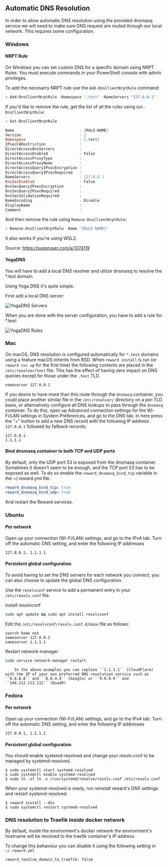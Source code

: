 ## Automatic DNS Resolution

In order to allow automatic DNS resolution using the provided dnsmasq service we will need to make sure DNS request are
routed through our local network. This requires some configuration.

### Windows

#### NRPT Rule

On Windows you can set custom DNS for a specific domain using NRPT Rules. You must execute commands in your PowerShell console with admin privileges.

To add the necesarry NRPT rule use the `Add-DnsClientNrptRule` command:
```PowerShell
> Add-DnsClientNrptRule -Namespace ".test" -NameServers "127.0.0.1"
```

If you'd like to remove the rule, get the list of all the rules using `Get-DnsClientNrptRule`:
```PowerShell
> Get-DnsClientNrptRule

Name                             : {RULE-NAME}
Version                          : 2
Namespace                        : {.test}
IPsecCARestriction               :
DirectAccessDnsServers           :
DirectAccessEnabled              : False
DirectAccessProxyType            :
DirectAccessProxyName            :
DirectAccessQueryIPsecEncryption :
DirectAccessQueryIPsecRequired   :
NameServers                      : 127.0.0.1
DnsSecEnabled                    : False
DnsSecQueryIPsecEncryption       :
DnsSecQueryIPsecRequired         :
DnsSecValidationRequired         :
NameEncoding                     : Disable
DisplayName                      :
Comment                          :
```

And then remove the rule using `Remove-DnsClientNrptRule`:
```PowerShell
> Remove-DnsClientNrptRule -Name "{RULE-NAME}"
```

It also works if you're using WSL2.

Source: https://superuser.com/a/1374119

#### YogaDNS

You will have to add a local DNS resolver and utilize dnsmasq to resolve the *.test domain.

Using Yoga DNS it's quite simple.

First add a local DNS server:

![YogaDNS Servers](../imgs/yogadns-dnsservers.png)

When you are done with the server configuration, you have to add a rule for *.test:

![YogaDNS Rules](../imgs/yogadns-rules.png)

### Mac

On macOS, DNS resolution is configured automatically for `*.test` domains using a feature macOS inherits from BSD.
When `reward install` is run (or `reward svc up` for the first time) the following contents are placed in
the `/etc/resolver/test` file. This has the effect of having zero impact on DNS queries except for those under
the `.test` TLD.

```
nameserver 127.0.0.1
```

If you desire to have more than this route through the `dnsmasq` container, you could place another similar file in
the `/etc/resolver/` directory on a per-TLD basis, or alternatively configure all DNS lookups to pass through
the `dnsmasq` container. To do this, open up Advanced connection settings for the Wi-Fi/LAN settings in System
Preferences, and go to the DNS tab. In here press the "+" button to add a new DNS record with the following IP
address: `127.0.0.1` followed by fallback records:

```text
127.0.0.1
1.1.1.1
```

#### Bind dnsmasq container to both TCP and UDP ports

By default, only the UDP port 53 is exposed from the dnsmasq container. Sometimes it doesn't seem to be enough, and the
TCP port 53 has to be exposed as well. To do so enable the `reward_dnsmasq_bind_tcp` variable in the ~/.reward.yml file.

```yaml
reward_dnsmasq_bind_tcp: true
reward_dnsmasq_bind_udp: true
```

And restart the Reward services.

### Ubuntu

#### Per network

Open up your connection (Wi-Fi/LAN) settings, and go to the IPv4 tab. Turn off the automatic DNS setting, and enter the
following IP addresses

```text
127.0.0.1, 1.1.1.1
```

#### Persistent global configuration

To avoid having to set the DNS servers for each network you connect, you can also choose to update the global DNS
configuration.

Use the `resolvconf` service to add a permanent entry in your `/etc/resolv.conf` file.

Install resolvconf

```bash
sudo apt update && sudo apt install resolvconf
```

Edit the `/etc/resolvconf/resolv.conf.d/base` file as follows:

```text
search home net
nameserver 127.0.0.1
nameserver 1.1.1.1
```

Restart network-manager

```bash
sudo service network-manager restart
```

``` note::
    In the above examples you can replace ``1.1.1.1`` (CloudFlare) with the IP of your own preferred DNS resolution service such as ``8.8.8.8`` and ``8.8.4.4`` (Google) or ``9.9.9.9`` and ``149.112.112.112`` (Quad9)
```

### Fedora

#### Per network

Open up your connection (Wi-Fi/LAN) settings, and go to the IPv4 tab. Turn off the automatic DNS setting, and enter the
following IP addresses

```text
127.0.0.1, 1.1.1.1
```

#### Persistent global configuration

You should enable systemd-resolved and change your resolv.conf to be managed by systemd-resolved.

```
$ sudo systemctl start systemd-resolved
$ sudo systemctl enable systemd-resolved
$ sudo ln -sf ln -s /run/systemd/resolve/resolv.conf /etc/resolv.conf
```

When your systemd-resolved is ready, run reinstall reward's DNS settings and restart systemd-resolved.

```
$ reward install --dns
$ sudo systemctl restart systemd-resolved
```

### DNS resolution to Traefik inside docker network

By default, inside the environment's docker network the environment's hostname will be resolved to the traefik
container's IP address.

To change this behaviour you can disable it using the following setting in `~/.reward.yml`

```
reward_resolve_domain_to_traefik: false
```
